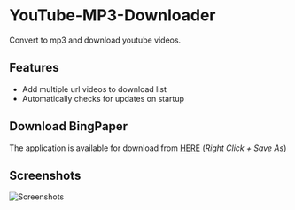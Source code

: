 # YouTube-MP3-Downloader

Convert to mp3 and download youtube videos.

## Features

- Add multiple url videos to download list
- Automatically checks for updates on startup


## Download BingPaper

The application is available for download from [HERE](/YouTube-MP3-Downloader.zip) (_Right Click + Save As_)

## Screenshots
![Screenshots](/Content/Screen.png)
